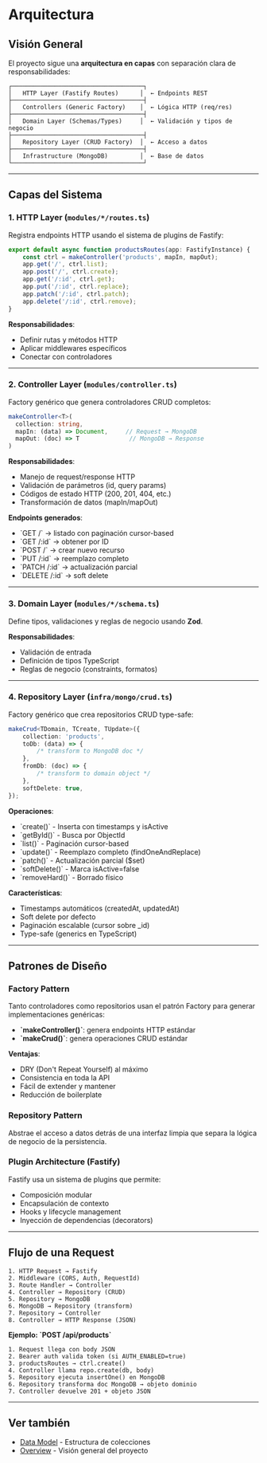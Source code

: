 # Arquitectura

## Visión General

El proyecto sigue una **arquitectura en capas** con separación clara de responsabilidades:

```
┌─────────────────────────────────────┐
│   HTTP Layer (Fastify Routes)      │  ← Endpoints REST
├─────────────────────────────────────┤
│   Controllers (Generic Factory)    │  ← Lógica HTTP (req/res)
├─────────────────────────────────────┤
│   Domain Layer (Schemas/Types)     │  ← Validación y tipos de negocio
├─────────────────────────────────────┤
│   Repository Layer (CRUD Factory)  │  ← Acceso a datos
├─────────────────────────────────────┤
│   Infrastructure (MongoDB)         │  ← Base de datos
└─────────────────────────────────────┘
```

---

## Capas del Sistema

### 1. **HTTP Layer** (`modules/*/routes.ts`)

Registra endpoints HTTP usando el sistema de plugins de Fastify:

```typescript
export default async function productsRoutes(app: FastifyInstance) {
	const ctrl = makeController('products', mapIn, mapOut);
	app.get('/', ctrl.list);
	app.post('/', ctrl.create);
	app.get('/:id', ctrl.get);
	app.put('/:id', ctrl.replace);
	app.patch('/:id', ctrl.patch);
	app.delete('/:id', ctrl.remove);
}
```

**Responsabilidades**:

- Definir rutas y métodos HTTP
- Aplicar middlewares específicos
- Conectar con controladores

---

### 2. **Controller Layer** (`modules/controller.ts`)

Factory genérico que genera controladores CRUD completos:

```typescript
makeController<T>(
  collection: string,
  mapIn: (data) => Document,     // Request → MongoDB
  mapOut: (doc) => T              // MongoDB → Response
)
```

**Responsabilidades**:

- Manejo de request/response HTTP
- Validación de parámetros (id, query params)
- Códigos de estado HTTP (200, 201, 404, etc.)
- Transformación de datos (mapIn/mapOut)

**Endpoints generados**:

- \`GET /\` → listado con paginación cursor-based
- \`GET /:id\` → obtener por ID
- \`POST /\` → crear nuevo recurso
- \`PUT /:id\` → reemplazo completo
- \`PATCH /:id\` → actualización parcial
- \`DELETE /:id\` → soft delete

---

### 3. **Domain Layer** (`modules/*/schema.ts`)

Define tipos, validaciones y reglas de negocio usando **Zod**.

**Responsabilidades**:

- Validación de entrada
- Definición de tipos TypeScript
- Reglas de negocio (constraints, formatos)

---

### 4. **Repository Layer** (`infra/mongo/crud.ts`)

Factory genérico que crea repositorios CRUD type-safe:

```typescript
makeCrud<TDomain, TCreate, TUpdate>({
	collection: 'products',
	toDb: (data) => {
		/* transform to MongoDB doc */
	},
	fromDb: (doc) => {
		/* transform to domain object */
	},
	softDelete: true,
});
```

**Operaciones**:

- \`create()\` - Inserta con timestamps y isActive
- \`getById()\` - Busca por ObjectId
- \`list()\` - Paginación cursor-based
- \`update()\` - Reemplazo completo (findOneAndReplace)
- \`patch()\` - Actualización parcial ($set)
- \`softDelete()\` - Marca isActive=false
- \`removeHard()\` - Borrado físico

**Características**:

- Timestamps automáticos (createdAt, updatedAt)
- Soft delete por defecto
- Paginación escalable (cursor sobre \_id)
- Type-safe (generics en TypeScript)

---

## Patrones de Diseño

### Factory Pattern

Tanto controladores como repositorios usan el patrón Factory para generar implementaciones genéricas:

- **\`makeController()\`**: genera endpoints HTTP estándar
- **\`makeCrud()\`**: genera operaciones CRUD estándar

**Ventajas**:

- DRY (Don't Repeat Yourself) al máximo
- Consistencia en toda la API
- Fácil de extender y mantener
- Reducción de boilerplate

### Repository Pattern

Abstrae el acceso a datos detrás de una interfaz limpia que separa la lógica de negocio de la persistencia.

### Plugin Architecture (Fastify)

Fastify usa un sistema de plugins que permite:

- Composición modular
- Encapsulación de contexto
- Hooks y lifecycle management
- Inyección de dependencias (decorators)

---

## Flujo de una Request

```
1. HTTP Request → Fastify
2. Middleware (CORS, Auth, RequestId)
3. Route Handler → Controller
4. Controller → Repository (CRUD)
5. Repository → MongoDB
6. MongoDB → Repository (transform)
7. Repository → Controller
8. Controller → HTTP Response (JSON)
```

**Ejemplo: \`POST /api/products\`**

```
1. Request llega con body JSON
2. Bearer auth valida token (si AUTH_ENABLED=true)
3. productsRoutes → ctrl.create()
4. Controller llama repo.create(db, body)
5. Repository ejecuta insertOne() en MongoDB
6. Repository transforma doc MongoDB → objeto dominio
7. Controller devuelve 201 + objeto JSON
```

---

## Ver también

- [Data Model](./data-model.md) - Estructura de colecciones
- [Overview](./overview.md) - Visión general del proyecto
